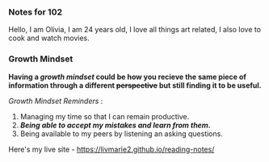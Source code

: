 ### Notes for 102

Hello, I am Olivia, I am 24 years old, I love all things art related, I also love to cook and watch movies.

### Growth Mindset
 
 **Having a _growth mindset_ could be how you recieve the same piece of information through a different ~~perspective~~ but still finding it to be useful.**  


*Growth Mindset Reminders* : 
1. Managing my time so that I can remain productive.
2. ***Being able to accept my mistakes and learn from them.*** 
3. Being available to my peers by listening an asking questions.

Here's my live site - https://livmarie2.github.io/reading-notes/
